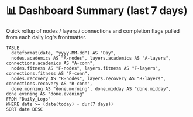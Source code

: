 # 📊 Dashboard Summary (last 7 days)

Quick rollup of nodes / layers / connections and completion flags pulled from each daily log's frontmatter.

```dataview
TABLE
  dateformat(date, "yyyy-MM-dd") AS "Day",
  nodes.academics AS "A-nodes", layers.academics AS "A-layers", connections.academics AS "A-conn",
  nodes.fitness AS "F-nodes", layers.fitness AS "F-layers", connections.fitness AS "F-conn",
  nodes.recovery AS "R-nodes", layers.recovery AS "R-layers", connections.recovery AS "R-conn",
  done.morning AS "done.morning", done.midday AS "done.midday", done.evening AS "done.evening"
FROM "Daily_Logs"
WHERE date >= (date(today) - dur(7 days))
SORT date DESC
```
